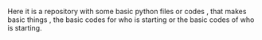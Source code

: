 Here it is a repository with some basic python files or codes , that makes basic things , the basic codes for who is starting or the basic codes of who is starting.
